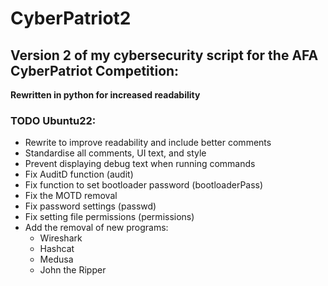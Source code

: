 # CyberPatriot2
## Version 2 of my cybersecurity script for the AFA CyberPatriot Competition:
**Rewritten in python for increased readability**

### TODO Ubuntu22:
- Rewrite to improve readability and include better comments
- Standardise all comments, UI text, and style
- Prevent displaying debug text when running commands
- Fix AuditD function (audit)
- Fix function to set bootloader password (bootloaderPass)
- Fix the MOTD removal
- Fix password settings (passwd)
- Fix setting file permissions (permissions)
- Add the removal of new programs:
  - Wireshark
  - Hashcat
  - Medusa
  - John the Ripper

